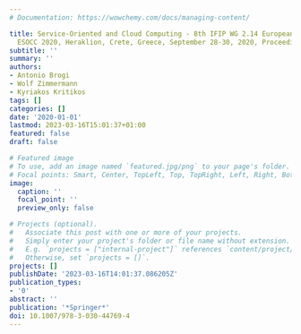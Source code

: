 ```yaml
---
# Documentation: https://wowchemy.com/docs/managing-content/

title: Service-Oriented and Cloud Computing - 8th IFIP WG 2.14 European Conference,
  ESOCC 2020, Heraklion, Crete, Greece, September 28-30, 2020, Proceedings
subtitle: ''
summary: ''
authors:
- Antonio Brogi
- Wolf Zimmermann
- Kyriakos Kritikos
tags: []
categories: []
date: '2020-01-01'
lastmod: 2023-03-16T15:01:37+01:00
featured: false
draft: false

# Featured image
# To use, add an image named `featured.jpg/png` to your page's folder.
# Focal points: Smart, Center, TopLeft, Top, TopRight, Left, Right, BottomLeft, Bottom, BottomRight.
image:
  caption: ''
  focal_point: ''
  preview_only: false

# Projects (optional).
#   Associate this post with one or more of your projects.
#   Simply enter your project's folder or file name without extension.
#   E.g. `projects = ["internal-project"]` references `content/project/deep-learning/index.md`.
#   Otherwise, set `projects = []`.
projects: []
publishDate: '2023-03-16T14:01:37.086205Z'
publication_types:
- '0'
abstract: ''
publication: '*Springer*'
doi: 10.1007/978-3-030-44769-4
---
```

